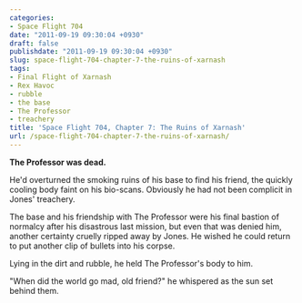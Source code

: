 ```yaml
---
categories:
- Space Flight 704
date: "2011-09-19 09:30:04 +0930"
draft: false
publishdate: "2011-09-19 09:30:04 +0930"
slug: space-flight-704-chapter-7-the-ruins-of-xarnash
tags:
- Final Flight of Xarnash
- Rex Havoc
- rubble
- the base
- The Professor
- treachery
title: 'Space Flight 704, Chapter 7: The Ruins of Xarnash'
url: /space-flight-704-chapter-7-the-ruins-of-xarnash/
---
```

**The Professor was dead.**

He'd overturned the smoking ruins of his base to find his friend, the
quickly cooling body faint on his bio-scans. Obviously he had not been
complicit in Jones' treachery.

The base and his friendship with The Professor were his final bastion of
normalcy after his disastrous last mission, but even that was denied
him, another certainty cruelly ripped away by Jones. He wished he could
return to put another clip of bullets into his corpse.

Lying in the dirt and rubble, he held The Professor's body to him.

"When did the world go mad, old friend?" he whispered as the sun set
behind them.
